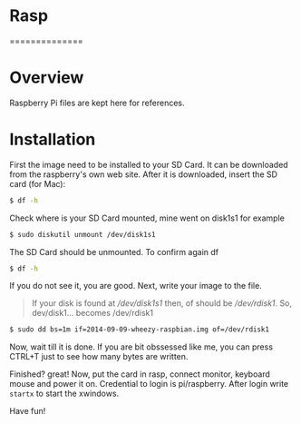 # Rasp
==============

# Overview


Raspberry Pi files are kept here for references.


# Installation

First the image need to be installed to your SD Card. It can be 
downloaded from the raspberry's own web site.
After it is downloaded, insert the SD card (for Mac):


```bash
$ df -h
```


Check where is your SD Card mounted, mine went on disk1s1 for example


```bash
$ sudo diskutil unmount /dev/disk1s1
```


The SD Card should be unmounted. To confirm again df


```bash
$ df -h
```


If you do not see it, you are good. Next, write your image to the file.

> If your disk is found at */dev/disk1s1* then, 
> of should be */dev/rdisk1*. 
> So, dev/disk1... becomes /dev/rdisk1 


```bash
$ sudo dd bs=1m if=2014-09-09-wheezy-raspbian.img of=/dev/rdisk1
```


Now, wait till it is done. If you are bit obssessed like me, 
you can press CTRL+T just to see how many bytes are written.


Finished? great! Now, put the card in rasp, connect monitor, keyboard
mouse and power it on. Credential to login is pi/raspberry. After login
write `startx` to start the xwindows. 


Have fun!
